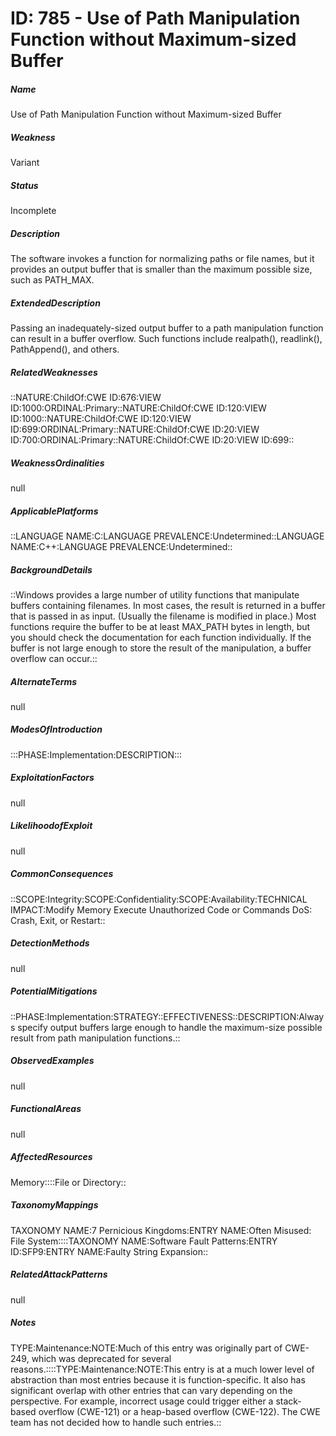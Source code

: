 # ID: 785 - Use of Path Manipulation Function without Maximum-sized Buffer
<h5>Name</h5>Use of Path Manipulation Function without Maximum-sized Buffer
<h5>Weakness</h5>Variant
<h5>Status</h5>Incomplete
<h5>Description</h5>The software invokes a function for normalizing paths or file names, but it provides an output buffer that is smaller than the maximum possible size, such as PATH_MAX.
<h5>ExtendedDescription</h5>Passing an inadequately-sized output buffer to a path manipulation function can result in a buffer overflow. Such functions include realpath(), readlink(), PathAppend(), and others.
<h5>RelatedWeaknesses</h5>::NATURE:ChildOf:CWE ID:676:VIEW ID:1000:ORDINAL:Primary::NATURE:ChildOf:CWE ID:120:VIEW ID:1000::NATURE:ChildOf:CWE ID:120:VIEW ID:699:ORDINAL:Primary::NATURE:ChildOf:CWE ID:20:VIEW ID:700:ORDINAL:Primary::NATURE:ChildOf:CWE ID:20:VIEW ID:699::
<h5>WeaknessOrdinalities</h5>null
<h5>ApplicablePlatforms</h5>::LANGUAGE NAME:C:LANGUAGE PREVALENCE:Undetermined::LANGUAGE NAME:C++:LANGUAGE PREVALENCE:Undetermined::
<h5>BackgroundDetails</h5>::Windows provides a large number of utility functions that manipulate buffers containing filenames. In most cases, the result is returned in a buffer that is passed in as input. (Usually the filename is modified in place.) Most functions require the buffer to be at least MAX_PATH bytes in length, but you should check the documentation for each function individually. If the buffer is not large enough to store the result of the manipulation, a buffer overflow can occur.::
<h5>AlternateTerms</h5>null
<h5>ModesOfIntroduction</h5>:::PHASE:Implementation:DESCRIPTION:::
<h5>ExploitationFactors</h5>null
<h5>LikelihoodofExploit</h5>null
<h5>CommonConsequences</h5>::SCOPE:Integrity:SCOPE:Confidentiality:SCOPE:Availability:TECHNICAL IMPACT:Modify Memory Execute Unauthorized Code or Commands DoS: Crash, Exit, or Restart::
<h5>DetectionMethods</h5>null
<h5>PotentialMitigations</h5>::PHASE:Implementation:STRATEGY::EFFECTIVENESS::DESCRIPTION:Always specify output buffers large enough to handle the maximum-size possible result from path manipulation functions.::
<h5>ObservedExamples</h5>null
<h5>FunctionalAreas</h5>null
<h5>AffectedResources</h5>Memory::::File or Directory::
<h5>TaxonomyMappings</h5>TAXONOMY NAME:7 Pernicious Kingdoms:ENTRY NAME:Often Misused: File System::::TAXONOMY NAME:Software Fault Patterns:ENTRY ID:SFP9:ENTRY NAME:Faulty String Expansion::
<h5>RelatedAttackPatterns</h5>null
<h5>Notes</h5>TYPE:Maintenance:NOTE:Much of this entry was originally part of CWE-249, which was deprecated for several reasons.::::TYPE:Maintenance:NOTE:This entry is at a much lower level of abstraction than most entries because it is function-specific. It also has significant overlap with other entries that can vary depending on the perspective. For example, incorrect usage could trigger either a stack-based overflow (CWE-121) or a heap-based overflow (CWE-122). The CWE team has not decided how to handle such entries.::

